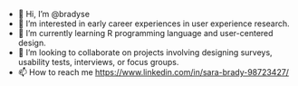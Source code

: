 - 👋 Hi, I’m @bradyse
- 👀 I’m interested in early career experiences in user experience research.
- 🌱 I’m currently learning R programming language and user-centered design.
- 💞️ I’m looking to collaborate on projects involving designing surveys, usability tests, interviews, or focus groups.
- 📫 How to reach me https://www.linkedin.com/in/sara-brady-98723427/

<!---
bradyse/bradyse is a ✨ special ✨ repository because its `README.md` (this file) appears on your GitHub profile.
You can click the Preview link to take a look at your changes.
--->
